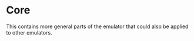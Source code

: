# Core
This contains more general parts of the emulator that could also be applied to other emulators.